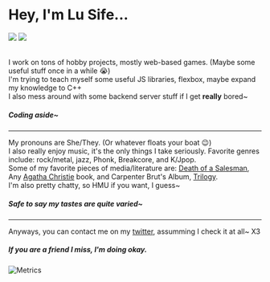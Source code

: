 # Hey, I'm Lu Sife...

<div>
  <a href="https://twitter.com/Lu_Sife_"><img src="https://img.shields.io/badge/-Twitter-blue"></a>
  <a href="https://www.buymeacoffee.com/lusife"><img src="https://img.shields.io/badge/-Donation-yellow"></a>
</div>
<br>

I work on tons of hobby projects, mostly web-based games. (Maybe some useful stuff once in a while 😭)<br>
I'm trying to teach myself some useful JS libraries, flexbox, maybe expand my knowledge to C++<br>
I also mess around with some backend server stuff if I get __really__ bored~<br>

##### Coding aside~

---

My pronouns are She/They. (Or whatever floats your boat 😉)<br>
I also really enjoy music, it's the only things I take seriously. Favorite genres include: rock/metal, jazz, Phonk, Breakcore, and K/Jpop.<br>
Some of my favorite pieces of media/literature are: [Death of a Salesman](https://en.wikipedia.org/wiki/Death_of_a_Salesman), Any [Agatha Christie](https://en.wikipedia.org/wiki/Agatha_Christie) book, and Carpenter Brut's Album, [Trilogy](https://open.spotify.com/album/5iPLQmPK5f0r69TPJcfAt2?si=0zdPwieUQMO2TqzYge1wFQ).<br>
I'm also pretty chatty, so HMU if you want, I guess~<br>
##### Safe to say my tastes are quite varied~

---

Anyways, you can contact me on my [twitter](https://twitter.com/Lu_Sife_), assumming I check it at all~ X3<br>
##### If you are a friend I miss, I'm doing okay.

![Metrics](https://metrics.lecoq.io/LU-SIFE?template=classic&languages=1&lines=1&repositories=1&achievements=1&base=header%2C%20activity%2C%20community%2C%20repositories%2C%20metadata&base.indepth=false&base.hireable=false&base.skip=false&repositories.batch=100&repositories.forks=false&repositories.affiliations=owner&languages=false&languages.limit=8&languages.threshold=0%25&languages.other=false&languages.colors=github&languages.sections=most-used&languages.indepth=false&languages.analysis.timeout=15&languages.categories=markup%2C%20programming&languages.recent.categories=markup%2C%20programming&languages.recent.load=300&languages.recent.days=14&lines=false&lines.sections=base&lines.repositories.limit=4&lines.history.limit=1&repositories=false&repositories.pinned=0&repositories.starred=0&repositories.random=0&repositories.order=featured%2C%20pinned%2C%20starred%2C%20random&achievements=false&achievements.threshold=C&achievements.secrets=true&achievements.display=detailed&achievements.limit=0&config.timezone=America%2FDenver&config.display=columns)

